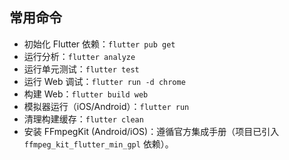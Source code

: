 ## 常用命令
- 初始化 Flutter 依赖：`flutter pub get`
- 运行分析：`flutter analyze`
- 运行单元测试：`flutter test`
- 运行 Web 调试：`flutter run -d chrome`
- 构建 Web：`flutter build web`
- 模拟器运行（iOS/Android）：`flutter run`
- 清理构建缓存：`flutter clean`
- 安装 FFmpegKit (Android/iOS)：遵循官方集成手册（项目已引入 `ffmpeg_kit_flutter_min_gpl` 依赖）。